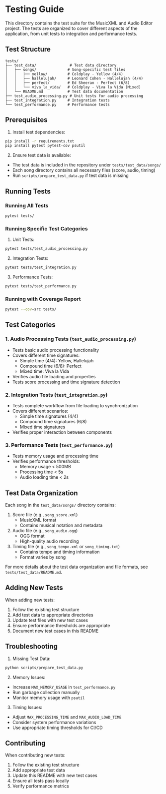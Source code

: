 # Testing Guide

This directory contains the test suite for the MusicXML and Audio Editor project. The tests are organized to cover different aspects of the application, from unit tests to integration and performance tests.

## Test Structure

```
tests/
├── test_data/               # Test data directory
│   ├── songs/              # Song-specific test files
│   │   ├── yellow/         # Coldplay - Yellow (4/4)
│   │   ├── hallelujah/     # Leonard Cohen - Hallelujah (4/4)
│   │   ├── perfect/        # Ed Sheeran - Perfect (6/8)
│   │   └── viva_la_vida/   # Coldplay - Viva la Vida (Mixed)
│   └── README.md           # Test data documentation
├── test_audio_processing.py # Unit tests for audio processing
├── test_integration.py     # Integration tests
└── test_performance.py     # Performance tests
```

## Prerequisites

1. Install test dependencies:
```bash
pip install -r requirements.txt
pip install pytest pytest-cov psutil
```

2. Ensure test data is available:
- The test data is included in the repository under `tests/test_data/songs/`
- Each song directory contains all necessary files (score, audio, timing)
- Run `scripts/prepare_test_data.py` if test data is missing

## Running Tests

### Running All Tests
```bash
pytest tests/
```

### Running Specific Test Categories
1. Unit Tests:
```bash
pytest tests/test_audio_processing.py
```

2. Integration Tests:
```bash
pytest tests/test_integration.py
```

3. Performance Tests:
```bash
pytest tests/test_performance.py
```

### Running with Coverage Report
```bash
pytest --cov=src tests/
```

## Test Categories

### 1. Audio Processing Tests (`test_audio_processing.py`)
- Tests basic audio processing functionality
- Covers different time signatures:
  - Simple time (4/4): Yellow, Hallelujah
  - Compound time (6/8): Perfect
  - Mixed time: Viva la Vida
- Verifies audio file loading and properties
- Tests score processing and time signature detection

### 2. Integration Tests (`test_integration.py`)
- Tests complete workflow from file loading to synchronization
- Covers different scenarios:
  - Simple time signatures (4/4)
  - Compound time signatures (6/8)
  - Mixed time signatures
- Verifies proper interaction between components

### 3. Performance Tests (`test_performance.py`)
- Tests memory usage and processing time
- Verifies performance thresholds:
  - Memory usage < 500MB
  - Processing time < 5s
  - Audio loading time < 2s

## Test Data Organization

Each song in the `test_data/songs/` directory contains:
1. Score file (e.g., `song_score.xml`)
   - MusicXML format
   - Contains musical notation and metadata
2. Audio file (e.g., `song_audio.ogg`)
   - OGG format
   - High-quality audio recording
3. Timing file (e.g., `song_tempo.xml` or `song_timing.txt`)
   - Contains tempo and timing information
   - Format varies by song

For more details about the test data organization and file formats, see `tests/test_data/README.md`.

## Adding New Tests

When adding new tests:

1. Follow the existing test structure
2. Add test data to appropriate directories
3. Update test files with new test cases
4. Ensure performance thresholds are appropriate
5. Document new test cases in this README

## Troubleshooting

1. Missing Test Data:
```bash
python scripts/prepare_test_data.py
```

2. Memory Issues:
- Increase `MAX_MEMORY_USAGE` in `test_performance.py`
- Run garbage collection manually
- Monitor memory usage with `psutil`

3. Timing Issues:
- Adjust `MAX_PROCESSING_TIME` and `MAX_AUDIO_LOAD_TIME`
- Consider system performance variations
- Use appropriate timing thresholds for CI/CD

## Contributing

When contributing new tests:

1. Follow the existing test structure
2. Add appropriate test data
3. Update this README with new test cases
4. Ensure all tests pass locally
5. Verify performance metrics 